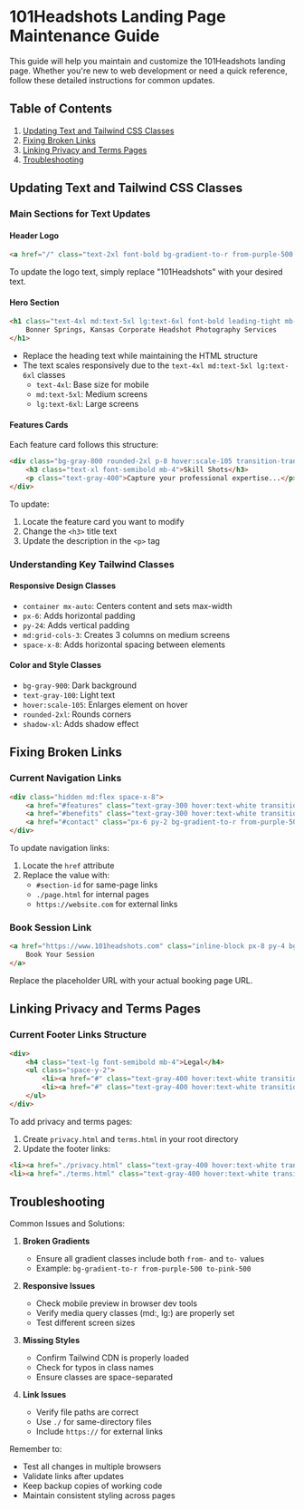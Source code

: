 # 101Headshots Landing Page Maintenance Guide

This guide will help you maintain and customize the 101Headshots landing page. Whether you're new to web development or need a quick reference, follow these detailed instructions for common updates.

## Table of Contents
1. [Updating Text and Tailwind CSS Classes](#updating-text-and-tailwind-css-classes)
2. [Fixing Broken Links](#fixing-broken-links)
3. [Linking Privacy and Terms Pages](#linking-privacy-and-terms-pages)
4. [Troubleshooting](#troubleshooting)

## Updating Text and Tailwind CSS Classes

### Main Sections for Text Updates

#### Header Logo
```html
<a href="/" class="text-2xl font-bold bg-gradient-to-r from-purple-500 to-pink-500 bg-clip-text text-transparent">101Headshots</a>
```
To update the logo text, simply replace "101Headshots" with your desired text.

#### Hero Section
```html
<h1 class="text-4xl md:text-5xl lg:text-6xl font-bold leading-tight mb-8 bg-gradient-to-r from-purple-400 to-pink-400 bg-clip-text text-transparent">
    Bonner Springs, Kansas Corporate Headshot Photography Services
</h1>
```
- Replace the heading text while maintaining the HTML structure
- The text scales responsively due to the `text-4xl md:text-5xl lg:text-6xl` classes
  - `text-4xl`: Base size for mobile
  - `md:text-5xl`: Medium screens
  - `lg:text-6xl`: Large screens

#### Features Cards
Each feature card follows this structure:
```html
<div class="bg-gray-800 rounded-2xl p-8 hover:scale-105 transition-transform duration-300 shadow-xl">
    <h3 class="text-xl font-semibold mb-4">Skill Shots</h3>
    <p class="text-gray-400">Capture your professional expertise...</p>
</div>
```
To update:
1. Locate the feature card you want to modify
2. Change the `<h3>` title text
3. Update the description in the `<p>` tag

### Understanding Key Tailwind Classes

#### Responsive Design Classes
- `container mx-auto`: Centers content and sets max-width
- `px-6`: Adds horizontal padding
- `py-24`: Adds vertical padding
- `md:grid-cols-3`: Creates 3 columns on medium screens
- `space-x-8`: Adds horizontal spacing between elements

#### Color and Style Classes
- `bg-gray-900`: Dark background
- `text-gray-100`: Light text
- `hover:scale-105`: Enlarges element on hover
- `rounded-2xl`: Rounds corners
- `shadow-xl`: Adds shadow effect

## Fixing Broken Links

### Current Navigation Links
```html
<div class="hidden md:flex space-x-8">
    <a href="#features" class="text-gray-300 hover:text-white transition-colors duration-300">Features</a>
    <a href="#benefits" class="text-gray-300 hover:text-white transition-colors duration-300">Benefits</a>
    <a href="#contact" class="px-6 py-2 bg-gradient-to-r from-purple-500 to-pink-500 rounded-full">Contact Us</a>
</div>
```

To update navigation links:
1. Locate the `href` attribute
2. Replace the value with:
   - `#section-id` for same-page links
   - `./page.html` for internal pages
   - `https://website.com` for external links

### Book Session Link
```html
<a href="https://www.101headshots.com" class="inline-block px-8 py-4 bg-gradient-to-r from-purple-500 to-pink-500 rounded-full">
    Book Your Session
</a>
```
Replace the placeholder URL with your actual booking page URL.

## Linking Privacy and Terms Pages

### Current Footer Links Structure
```html
<div>
    <h4 class="text-lg font-semibold mb-4">Legal</h4>
    <ul class="space-y-2">
        <li><a href="#" class="text-gray-400 hover:text-white transition-colors duration-300">Privacy Policy</a></li>
        <li><a href="#" class="text-gray-400 hover:text-white transition-colors duration-300">Terms of Service</a></li>
    </ul>
</div>
```

To add privacy and terms pages:
1. Create `privacy.html` and `terms.html` in your root directory
2. Update the footer links:
```html
<li><a href="./privacy.html" class="text-gray-400 hover:text-white transition-colors duration-300">Privacy Policy</a></li>
<li><a href="./terms.html" class="text-gray-400 hover:text-white transition-colors duration-300">Terms of Service</a></li>
```

## Troubleshooting

Common Issues and Solutions:

1. **Broken Gradients**
   - Ensure all gradient classes include both `from-` and `to-` values
   - Example: `bg-gradient-to-r from-purple-500 to-pink-500`

2. **Responsive Issues**
   - Check mobile preview in browser dev tools
   - Verify media query classes (md:, lg:) are properly set
   - Test different screen sizes

3. **Missing Styles**
   - Confirm Tailwind CDN is properly loaded
   - Check for typos in class names
   - Ensure classes are space-separated

4. **Link Issues**
   - Verify file paths are correct
   - Use `./` for same-directory files
   - Include `https://` for external links

Remember to:
- Test all changes in multiple browsers
- Validate links after updates
- Keep backup copies of working code
- Maintain consistent styling across pages
